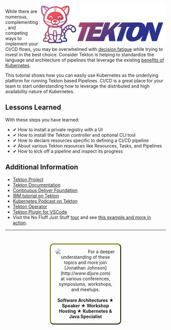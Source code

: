 
<img align="right" src="./assets/tekton.png" width="400">

While there are numerous, complementing, and competing ways to implement your CI/CD flows, you may be overwhelmed with [decision fatigue](https://en.wikipedia.org/wiki/Decision_fatigue) while trying to invest in the best choice. Consider Tekton is helping to standardize the language and architecture of pipelines that leverage the existing [benefits of Kubernetes](https://kubernetes.io/docs/concepts/overview/what-is-kubernetes/#why-you-need-kubernetes-and-what-can-it-do).

This tutorial shows how you can easily use Kubernetes as the underlying platform for running Tekton based Pipelines. CI/CD is a great place for your team to start understanding how to leverage the distributed and high availability nature of Kubernetes.

## Lessons Learned ##

With these steps you have learned:

- &#x2714; How to install a private registry with a UI
- &#x2714; How to install the Tekton controller and optional CLI tool
- &#x2714; How to declare resources specific to defining a CI/CD pipeline
- &#x2714; About various Tekton resources like Resources, Tasks, and Pipelines
- &#x2714; How to kick off a pipeline and inspect its progress

## Additional Information ##

* [Tekton Project](https://tekton.dev)
* [Tekton Documentation](https://github.com/tektoncd/pipeline/tree/master/docs)
* [Continuous Deliver Foundation](https://cd.foundation/)
* [IBM tutorial on Tekton](https://developer.ibm.com/tutorials/deploy-a-hello-world-application-on-kubernetes-using-tekton-pipelines/)
* [Kubernetes Podcast on Tekton](https://kubernetespodcast.com/episode/047-tekton/)
* [Tekton Operator](https://github.com/tektoncd/operator)
* [Tekton Plugin for VSCode](https://github.com/redhat-developer/vscode-tekton)
* Visit the No Fluff Just Stuff [tour](https://nofluffjuststuff.com) and see [this example and more in action](https://www.nofluffjuststuff.com/conference/speaker/jonathan_johnson).

------
<p style="text-align: center; padding: 1em; margin: 3em; margin-left: 10em; margin-right: 10em; border-; 1px; border-color: olive;  border-radius: 12px; border-style:outset">
<img align="left" src="./assets/jonathan-johnson.jpg" width="100" style="border-radius: 12px">
For a deeper understanding of these topics and more join <br>[Jonathan Johnson](http://www.dijure.com)<br> at various conferences, symposiums, workshops, and meetups.
<br><br>
<b>Software Architectures ★ Speaker ★ Workshop Hosting ★ Kubernetes & Java Specialist</b>
</p>
